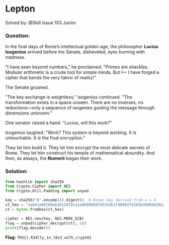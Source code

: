 # Lepton

Solved by: @Skill Issue 103 Junior

### Question:
In the final days of Rome’s intellectual golden age, the philosopher **Lucius Isogenius** arrived before the Senate, disheveled, eyes burning with madness.

"I have seen beyond numbers," he proclaimed. "Primes are shackles. Modular arithmetic is a crude tool for simple minds. But I— I have forged a cipher that bends the very fabric of reality!"

The Senate groaned.

"The key exchange is weightless," Isogenius continued. "The transformation exists in a space unseen. There are no inverses, no reductions—only a sequence of isogenies guiding the message through dimensions unknown."

One senator raised a hand. "Lucius, will this work?"

Isogenius laughed. "Work? This system is beyond working. It is untouchable. It is the final encryption."

They let him build it. They let him encrypt the most delicate secrets of Rome. They let him construct his temple of mathematical absurdity. And then, as always, the **Numerii** began their work.

### Solution:
```python
from hashlib import sha256
from Crypto.Cipher import AES
from Crypto.Util.Padding import unpad

key = sha256("0".encode()).digest()  # Known key derived from x = 0
ct_hex = "3a641a40286eb1611870ca1a8609689793153b1f404037d202b36969d18e2bb61f6ff9e2fc12142c1a53e01f7f17dc17"  # The ciphertext you received from the challenge
ct = bytes.fromhex(ct_hex)

cipher = AES.new(key, AES.MODE_ECB)
flag = unpad(cipher.decrypt(ct), 16)
print(flag.decode())
```

**Flag:** `TRX{1_R34lly_1n_l0v3_w17h_crypt0}`